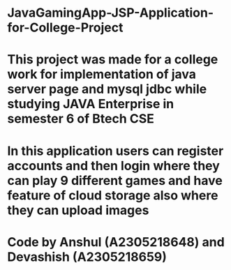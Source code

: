 # JavaGamingApp-JSP-Application-for-College-Project
<h1>This project was made for a college work for implementation of java server page and mysql jdbc while studying JAVA Enterprise in semester 6 of Btech CSE</h1>
<h1>In this application users can register accounts and then login where they can play 9 different games and have feature of cloud storage also where they can upload images</h1>
<h1>Code by Anshul (A2305218648) and Devashish (A2305218659)</h1>
